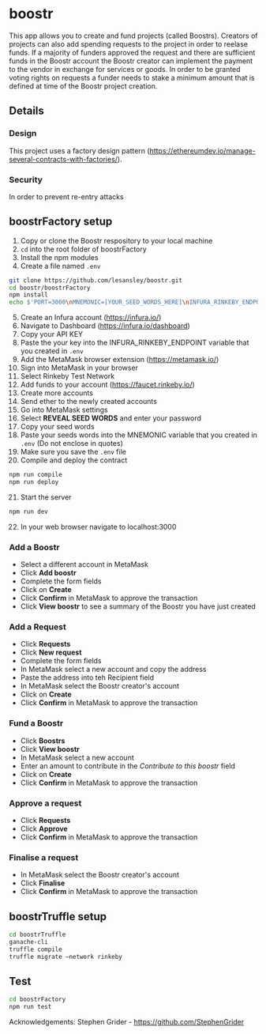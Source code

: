 # boostr
This app allows you to create and fund projects (called Boostrs). Creators of projects can also add spending requests to the project in order to reelase funds. If a majority of funders approved the request and there are sufficient funds in the Boostr account the Boostr creator can implement the payment to the vendor in exchange for services or goods. In order to be granted voting rights on requests a funder needs to stake a minimum amount that is defined at time of the Boostr project creation.

## Details
### Design
This project uses a factory design pattern (https://ethereumdev.io/manage-several-contracts-with-factories/). 

### Security
In order to prevent re-entry attacks 

## boostrFactory setup
1. Copy or clone the Boostr respository to your local machine
2. `cd` into the root folder of boostrFactory
3. Install the npm modules
4. Create a file named `.env`
```bash
git clone https://github.com/lesansley/boostr.git
cd boostr/boostrFactory
npm install
echo $'PORT=3000\nMNEMONIC=[YOUR_SEED_WORDS_HERE]\nINFURA_RINKEBY_ENDPOINT=https://rinkeby.infura.io/v3/[YOUR_API_KEY_HERE]' >.env
```
5. Create an Infura account (https://infura.io/)
6. Navigate to Dashboard (https://infura.io/dashboard)
7. Copy your API KEY
8. Paste the your key into the INFURA_RINKEBY_ENDPOINT variable that you created in `.env`
9. Add the MetaMask browser extension (https://metamask.io/)
10. Sign into MetaMask in your browser
11. Select Rinkeby Test Network
12. Add funds to your account (https://faucet.rinkeby.io/)
13. Create more accounts
14. Send ether to the newly created accounts
15. Go into MetaMask settings
16. Select __REVEAL SEED WORDS__ and enter your password
17. Copy your seed words
18. Paste your seeds words into the MNEMONIC variable that you created in `.env` (Do not enclose in quotes)
19. Make sure you save the `.env` file
20. Compile and deploy the contract
```bash
npm run compile
npm run deploy
```
21. Start the server
```bash
npm run dev
```
22. In your web browser navigate to localhost:3000

### Add a Boostr
- Select a different account in MetaMask
- Click __Add boostr__
- Complete the form fields
- Click on __Create__
- Click __Confirm__ in MetaMask to approve the transaction
- Click __View boostr__ to see a summary of the Boostr you have just created

### Add a Request
- Click __Requests__
- Click __New request__
- Complete the form fields
- In MetaMask select a new account and copy the address
- Paste the address into teh Recipient field
- In MetaMask select the Boostr creator's account
- Click on __Create__
- Click __Confirm__ in MetaMask to approve the transaction

### Fund a Boostr
- Click __Boostrs__
- Click __View boostr__
- In MetaMask select a new account
- Enter an amount to contribute in the _Contribute to this boostr_ field
- Click on __Create__
- Click __Confirm__ in MetaMask to approve the transaction

### Approve a request
- Click __Requests__
- Click __Approve__
- Click __Confirm__ in MetaMask to approve the transaction

### Finalise a request
- In MetaMask select the Boostr creator's account
- Click __Finalise__
- Click __Confirm__ in MetaMask to approve the transaction

## boostrTruffle setup
```bash
cd boostrTruffle
ganache-cli
truffle compile
truffle migrate –network rinkeby
```



## Test
```bash
cd boostrFactory
npm run test
```
Acknowledgements: 
Stephen Grider - https://github.com/StephenGrider
